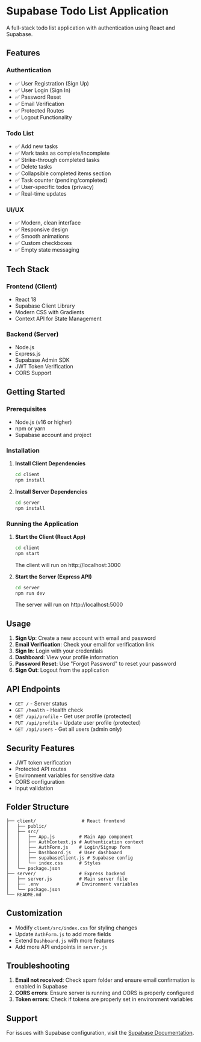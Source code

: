 # Supabase Todo List Application

A full-stack todo list application with authentication using React and Supabase.

## Features

### Authentication
- ✅ User Registration (Sign Up)
- ✅ User Login (Sign In)
- ✅ Password Reset
- ✅ Email Verification
- ✅ Protected Routes
- ✅ Logout Functionality

### Todo List
- ✅ Add new tasks
- ✅ Mark tasks as complete/incomplete
- ✅ Strike-through completed tasks
- ✅ Delete tasks
- ✅ Collapsible completed items section
- ✅ Task counter (pending/completed)
- ✅ User-specific todos (privacy)
- ✅ Real-time updates

### UI/UX
- ✅ Modern, clean interface
- ✅ Responsive design
- ✅ Smooth animations
- ✅ Custom checkboxes
- ✅ Empty state messaging

## Tech Stack

### Frontend (Client)
- React 18
- Supabase Client Library
- Modern CSS with Gradients
- Context API for State Management

### Backend (Server)
- Node.js
- Express.js
- Supabase Admin SDK
- JWT Token Verification
- CORS Support

## Getting Started

### Prerequisites
- Node.js (v16 or higher)
- npm or yarn
- Supabase account and project

### Installation

1. **Install Client Dependencies**
   ```bash
   cd client
   npm install
   ```

2. **Install Server Dependencies**
   ```bash
   cd server
   npm install
   ```

### Running the Application

1. **Start the Client (React App)**
   ```bash
   cd client
   npm start
   ```
   The client will run on http://localhost:3000

2. **Start the Server (Express API)**
   ```bash
   cd server
   npm run dev
   ```
   The server will run on http://localhost:5000

## Usage

1. **Sign Up**: Create a new account with email and password
2. **Email Verification**: Check your email for verification link
3. **Sign In**: Login with your credentials
4. **Dashboard**: View your profile information
5. **Password Reset**: Use "Forgot Password" to reset your password
6. **Sign Out**: Logout from the application

## API Endpoints

- `GET /` - Server status
- `GET /health` - Health check
- `GET /api/profile` - Get user profile (protected)
- `PUT /api/profile` - Update user profile (protected)
- `GET /api/users` - Get all users (admin only)

## Security Features

- JWT token verification
- Protected API routes
- Environment variables for sensitive data
- CORS configuration
- Input validation

## Folder Structure

```
├── client/                 # React frontend
│   ├── public/
│   ├── src/
│   │   ├── App.js         # Main App component
│   │   ├── AuthContext.js # Authentication context
│   │   ├── AuthForm.js    # Login/Signup form
│   │   ├── Dashboard.js   # User dashboard
│   │   ├── supabaseClient.js # Supabase config
│   │   └── index.css      # Styles
│   └── package.json
├── server/                # Express backend
│   ├── server.js          # Main server file
│   ├── .env              # Environment variables
│   └── package.json
└── README.md
```

## Customization

- Modify `client/src/index.css` for styling changes
- Update `AuthForm.js` to add more fields
- Extend `Dashboard.js` with more features
- Add more API endpoints in `server.js`

## Troubleshooting

1. **Email not received**: Check spam folder and ensure email confirmation is enabled in Supabase
2. **CORS errors**: Ensure server is running and CORS is properly configured
3. **Token errors**: Check if tokens are properly set in environment variables

## Support

For issues with Supabase configuration, visit the [Supabase Documentation](https://supabase.com/docs).
